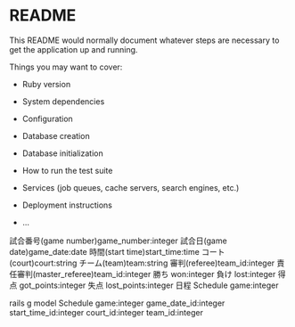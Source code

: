 # README

This README would normally document whatever steps are necessary to get the
application up and running.

Things you may want to cover:

* Ruby version

* System dependencies

* Configuration

* Database creation

* Database initialization

* How to run the test suite

* Services (job queues, cache servers, search engines, etc.)

* Deployment instructions

* ...

試合番号(game number)game_number:integer
試合日(game date)game_date:date
時間(start time)start_time:time
コート(court)court:string
チーム(team)team:string
審判(referee)team_id:integer
責任審判(master_referee)team_id:integer
勝ち won:integer
負け lost:integer
得点 got_points:integer
失点 lost_points:integer
日程 Schedule game:integer

rails g model Schedule game:integer game_date_id:integer start_time_id:integer court_id:integer team_id:integer
